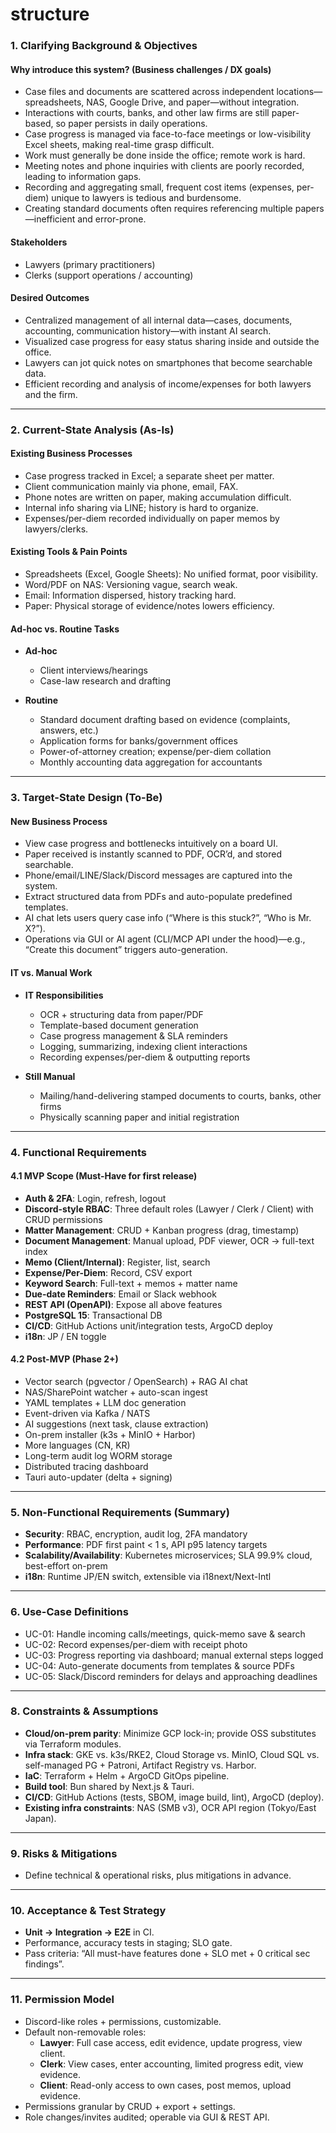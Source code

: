 # structure

### 1. Clarifying Background & Objectives  

#### Why introduce this system? (Business challenges / DX goals)

* Case files and documents are scattered across independent locations—spreadsheets, NAS, Google Drive, and paper—without integration.  
* Interactions with courts, banks, and other law firms are still paper-based, so paper persists in daily operations.  
* Case progress is managed via face-to-face meetings or low-visibility Excel sheets, making real-time grasp difficult.  
* Work must generally be done inside the office; remote work is hard.  
* Meeting notes and phone inquiries with clients are poorly recorded, leading to information gaps.  
* Recording and aggregating small, frequent cost items (expenses, per-diem) unique to lawyers is tedious and burdensome.  
* Creating standard documents often requires referencing multiple papers—inefficient and error-prone.  

#### Stakeholders  

* Lawyers (primary practitioners)  
* Clerks (support operations / accounting)  

#### Desired Outcomes  

* Centralized management of all internal data—cases, documents, accounting, communication history—with instant AI search.  
* Visualized case progress for easy status sharing inside and outside the office.  
* Lawyers can jot quick notes on smartphones that become searchable data.  
* Efficient recording and analysis of income/expenses for both lawyers and the firm.  

---

### 2. Current-State Analysis (As-Is)

#### Existing Business Processes

* Case progress tracked in Excel; a separate sheet per matter.  
* Client communication mainly via phone, email, FAX.  
* Phone notes are written on paper, making accumulation difficult.  
* Internal info sharing via LINE; history is hard to organize.  
* Expenses/per-diem recorded individually on paper memos by lawyers/clerks.  

#### Existing Tools & Pain Points  

* Spreadsheets (Excel, Google Sheets): No unified format, poor visibility.  
* Word/PDF on NAS: Versioning vague, search weak.  
* Email: Information dispersed, history tracking hard.  
* Paper: Physical storage of evidence/notes lowers efficiency.  

#### Ad-hoc vs. Routine Tasks

* **Ad-hoc**  
  * Client interviews/hearings  
  * Case-law research and drafting  

* **Routine**  
  * Standard document drafting based on evidence (complaints, answers, etc.)  
  * Application forms for banks/government offices  
  * Power-of-attorney creation; expense/per-diem collation  
  * Monthly accounting data aggregation for accountants  

---

### 3. Target-State Design (To-Be)

#### New Business Process

* View case progress and bottlenecks intuitively on a board UI.  
* Paper received is instantly scanned to PDF, OCR’d, and stored searchable.  
* Phone/email/LINE/Slack/Discord messages are captured into the system.  
* Extract structured data from PDFs and auto-populate predefined templates.  
* AI chat lets users query case info (“Where is this stuck?”, “Who is Mr. X?”).  
* Operations via GUI or AI agent (CLI/MCP API under the hood)—e.g., “Create this document” triggers auto-generation.  

#### IT vs. Manual Work

* **IT Responsibilities**  
  * OCR + structuring data from paper/PDF  
  * Template-based document generation  
  * Case progress management & SLA reminders  
  * Logging, summarizing, indexing client interactions  
  * Recording expenses/per-diem & outputting reports  

* **Still Manual**  
  * Mailing/hand-delivering stamped documents to courts, banks, other firms  
  * Physically scanning paper and initial registration  

---

### 4. Functional Requirements

#### 4.1 MVP Scope (Must-Have for first release)

* **Auth & 2FA**: Login, refresh, logout  
* **Discord-style RBAC**: Three default roles (Lawyer / Clerk / Client) with CRUD permissions  
* **Matter Management**: CRUD + Kanban progress (drag, timestamp)  
* **Document Management**: Manual upload, PDF viewer, OCR → full-text index  
* **Memo (Client/Internal)**: Register, list, search  
* **Expense/Per-Diem**: Record, CSV export  
* **Keyword Search**: Full-text + memos + matter name  
* **Due-date Reminders**: Email or Slack webhook  
* **REST API (OpenAPI)**: Expose all above features  
* **PostgreSQL 15**: Transactional DB  
* **CI/CD**: GitHub Actions unit/integration tests, ArgoCD deploy  
* **i18n**: JP / EN toggle  

#### 4.2 Post-MVP (Phase 2+)

* Vector search (pgvector / OpenSearch) + RAG AI chat  
* NAS/SharePoint watcher + auto-scan ingest  
* YAML templates + LLM doc generation  
* Event-driven via Kafka / NATS  
* AI suggestions (next task, clause extraction)  
* On-prem installer (k3s + MinIO + Harbor)  
* More languages (CN, KR)  
* Long-term audit log WORM storage  
* Distributed tracing dashboard  
* Tauri auto-updater (delta + signing)  

---

### 5. Non-Functional Requirements (Summary)

* **Security**: RBAC, encryption, audit log, 2FA mandatory  
* **Performance**: PDF first paint < 1 s, API p95 latency targets  
* **Scalability/Availability**: Kubernetes microservices; SLA 99.9% cloud, best-effort on-prem  
* **i18n**: Runtime JP/EN switch, extensible via i18next/Next-Intl  

---

### 6. Use-Case Definitions

* UC-01: Handle incoming calls/meetings, quick-memo save & search  
* UC-02: Record expenses/per-diem with receipt photo  
* UC-03: Progress reporting via dashboard; manual external steps logged  
* UC-04: Auto-generate documents from templates & source PDFs  
* UC-05: Slack/Discord reminders for delays and approaching deadlines  

---

### 8. Constraints & Assumptions

* **Cloud/on-prem parity**: Minimize GCP lock-in; provide OSS substitutes via Terraform modules.  
* **Infra stack**: GKE vs. k3s/RKE2, Cloud Storage vs. MinIO, Cloud SQL vs. self-managed PG + Patroni, Artifact Registry vs. Harbor.  
* **IaC**: Terraform + Helm + ArgoCD GitOps pipeline.  
* **Build tool**: Bun shared by Next.js & Tauri.  
* **CI/CD**: GitHub Actions (tests, SBOM, image build, lint), ArgoCD (deploy).  
* **Existing infra constraints**: NAS (SMB v3), OCR API region (Tokyo/East Japan).  

---

### 9. Risks & Mitigations

* Define technical & operational risks, plus mitigations in advance.  

---

### 10. Acceptance & Test Strategy

* **Unit → Integration → E2E** in CI.  
* Performance, accuracy tests in staging; SLO gate.  
* Pass criteria: “All must-have features done + SLO met + 0 critical sec findings”.  

---

### 11. Permission Model

* Discord-like roles + permissions, customizable.  
* Default non-removable roles:  
  * **Lawyer**: Full case access, edit evidence, update progress, view client.  
  * **Clerk**: View cases, enter accounting, limited progress edit, view evidence.  
  * **Client**: Read-only access to own cases, post memos, upload evidence.  
* Permissions granular by CRUD + export + settings.  
* Role changes/invites audited; operable via GUI & REST API.
